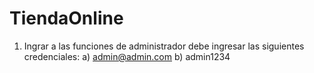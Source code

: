 # TiendaOnline
1) Ingrar a las funciones de administrador debe ingresar las siguientes credenciales:
  a) admin@admin.com
  b) admin1234
